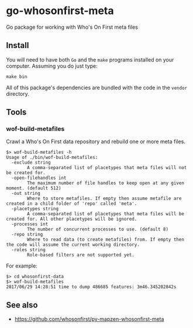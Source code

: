# go-whosonfirst-meta

Go package for working with Who's On First meta files

## Install

You will need to have both `Go` and the `make` programs installed on your computer. Assuming you do just type:

```
make bin
```

All of this package's dependencies are bundled with the code in the `vendor` directory.

## Tools

### wof-build-metafiles

Crawl a Who's On First data repository and rebuild one or more meta files.

```
$> wof-build-metafiles -h
Usage of ./bin/wof-build-metafiles:
  -exclude string
    	A comma-separated list of placetypes that meta files will not be created for.
  -open-filehandles int
    	The maximum number of file handles to keep open at any given moment. (default 512)
  -out string
    	Where to store metafiles. If empty then assume metafile are created in a child folder of 'repo' called 'meta'.
  -placetypes string
    	A comma-separated list of placetypes that meta files will be created for. All other placetypes will be ignored.
  -processes int
    	The number of concurrent processes to use. (default 8)
  -repo string
    	Where to read data (to create metafiles) from. If empty then the code will assume the current working directory.
  -roles string
    	Role-based filters are not supported yet.
```

For example:

```
$> cd whosonfirst-data
$> wof-build-metafiles
2017/06/29 14:28:51 time to dump 486685 features: 3m46.345202842s

```

## See also

* https://github.com/whosonfirst/py-mapzen-whosonfirst-meta
